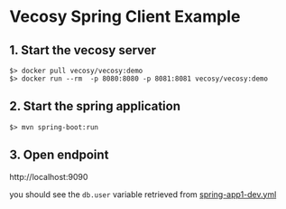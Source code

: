 # Vecosy Spring Client Example

## 1. Start the vecosy server
```shell script
$> docker pull vecosy/vecosy:demo
$> docker run --rm  -p 8080:8080 -p 8081:8081 vecosy/vecosy:demo
```

## 2. Start the spring application
```shell script
$> mvn spring-boot:run
```

## 3. Open endpoint
http://localhost:9090

you should see the `db.user` variable retrieved from [spring-app1-dev.yml](https://github.com/vecosy/config-sample/blob/spring-app1/1.0.0/spring-app1-dev.yml)
